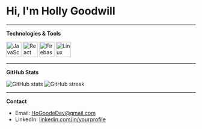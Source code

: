 # Hi, I'm Holly Goodwill

---

**Technologies & Tools**

<p>
  <img src="https://cdn.jsdelivr.net/gh/devicons/devicon/icons/javascript/javascript-original.svg" width="40" alt="JavaScript" />
  <img src="https://cdn.jsdelivr.net/gh/devicons/devicon/icons/react/react-original.svg" width="40" alt="React" />
  <img src="https://cdn.jsdelivr.net/gh/devicons/devicon/icons/firebase/firebase-plain.svg" width="40" alt="Firebase" />
  <img src="https://cdn.jsdelivr.net/gh/devicons/devicon/icons/linux/linux-original.svg" width="40" alt="Linux" />
</p>

---

**GitHub Stats**

<p>
  <img src="https://github-readme-stats.vercel.app/api?username=HoGoodDev&show_icons=true&theme=radical" alt="GitHub stats" />
  <img src="https://github-readme-streak-stats.herokuapp.com/?user=HoGoodDev&theme=radical" alt="GitHub streak" />
</p>

---

**Contact**

- Email: HoGoodeDev@gmail.com  
- LinkedIn: [linkedin.com/in/yourprofile]([https://linkedin.com/in/yourprofile](https://www.linkedin.com/in/holly-goodwill/))

